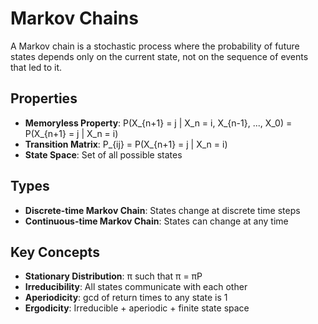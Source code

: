 # Markov Chains

A Markov chain is a stochastic process where the probability of future states depends only on the current state, not on the sequence of events that led to it.

## Properties
- **Memoryless Property**: P(X_{n+1} = j | X_n = i, X_{n-1}, ..., X_0) = P(X_{n+1} = j | X_n = i)
- **Transition Matrix**: P_{ij} = P(X_{n+1} = j | X_n = i)
- **State Space**: Set of all possible states

## Types
- **Discrete-time Markov Chain**: States change at discrete time steps
- **Continuous-time Markov Chain**: States can change at any time

## Key Concepts
- **Stationary Distribution**: π such that π = πP
- **Irreducibility**: All states communicate with each other
- **Aperiodicity**: gcd of return times to any state is 1
- **Ergodicity**: Irreducible + aperiodic + finite state space
